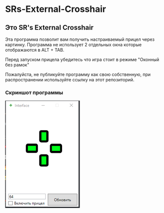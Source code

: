 # SRs-External-Crosshair

## **Это SR's External Crosshair**

Эта программа позволит вам получить настраиваемый прицел через картинку.
Программа не использует 2 отдельных окна которые отображаются в ALT + TAB.

Перед запуском прицела убедитесь что игра стоит в режиме "Оконный без рамок"

Пожалуйста, не публикуйте программу как свою собственную, при распространении используйте ссылку на этот репозиторий.

### **Скриншот программы**

![](/unknown.png?raw=true)
